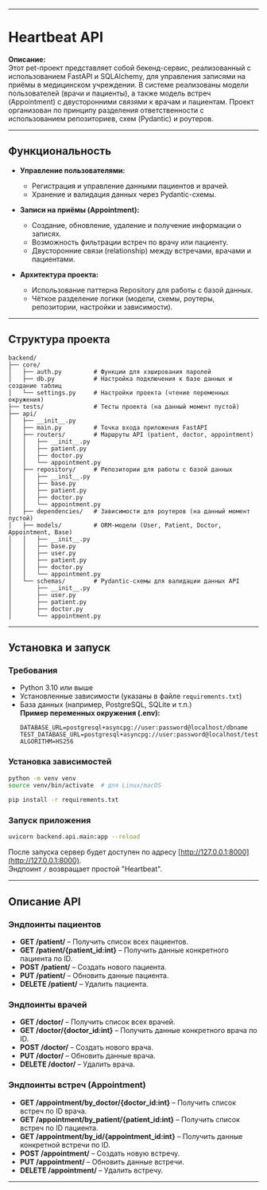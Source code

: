 
---

# Heartbeat API

**Описание:**  
Этот pet-проект представляет собой бекенд-сервис, реализованный с использованием FastAPI и SQLAlchemy, для управления записями на приёмы в медицинском учреждении. В системе реализованы модели пользователей (врачи и пациенты), а также модель встреч (Appointment) с двусторонними связями к врачам и пациентам. Проект организован по принципу разделения ответственности с использованием репозиториев, схем (Pydantic) и роутеров.

---

## Функциональность

- **Управление пользователями:**
   - Регистрация и управление данными пациентов и врачей.
   - Хранение и валидация данных через Pydantic-схемы.

- **Записи на приёмы (Appointment):**
   - Создание, обновление, удаление и получение информации о записях.
   - Возможность фильтрации встреч по врачу или пациенту.
   - Двусторонние связи (relationship) между встречами, врачами и пациентами.

- **Архитектура проекта:**
   - Использование паттерна Repository для работы с базой данных.
   - Чёткое разделение логики (модели, схемы, роутеры, репозитории, настройки и зависимости).

---

## Структура проекта

```
backend/
├── core/
│   ├── auth.py         # Функции для хэширования паролей
│   ├── db.py           # Настройка подключения к базе данных и создание таблиц
│   └── settings.py     # Настройки проекта (чтение переменных окружения)
├── tests/              # Тесты проекта (на данный момент пустой)
├── api/
│   ├── __init__.py
│   ├── main.py         # Точка входа приложения FastAPI
│   ├── routers/        # Маршруты API (patient, doctor, appointment)
│   │   ├── __init__.py
│   │   ├── patient.py
│   │   ├── doctor.py
│   │   └── appointment.py
│   ├── repository/     # Репозитории для работы с базой данных
│   │   ├── __init__.py
│   │   ├── base.py
│   │   ├── patient.py
│   │   ├── doctor.py
│   │   └── appointment.py
│   ├── dependencies/   # Зависимости для роутеров (на данный момент пустой)
│   ├── models/         # ORM-модели (User, Patient, Doctor, Appointment, Base)
│   │   ├── __init__.py
│   │   ├── base.py
│   │   ├── user.py
│   │   ├── patient.py
│   │   ├── doctor.py
│   │   └── appointment.py
│   └── schemas/        # Pydantic-схемы для валидации данных API
│       ├── __init__.py
│       ├── user.py
│       ├── patient.py
│       ├── doctor.py
│       └── appointment.py
```

---

## Установка и запуск

### Требования

- Python 3.10 или выше
- Установленные зависимости (указаны в файле `requirements.txt`)
- База данных (например, PostgreSQL, SQLite и т.п.)  
  **Пример переменных окружения (.env):**
  ```
  DATABASE_URL=postgresql+asyncpg://user:password@localhost/dbname
  TEST_DATABASE_URL=postgresql+asyncpg://user:password@localhost/test_dbname
  ALGORITHM=HS256
  ```

### Установка зависимостей

```bash
python -m venv venv
source venv/bin/activate  # для Linux/macOS

pip install -r requirements.txt
```

### Запуск приложения

```bash
uvicorn backend.api.main:app --reload
```

После запуска сервер будет доступен по адресу [http://127.0.0.1:8000](http://127.0.0.1:8000).  
Эндпоинт `/` возвращает простой "Heartbeat".

---

## Описание API

### Эндпоинты пациентов

- **GET /patient/** – Получить список всех пациентов.
- **GET /patient/{patient_id:int}** – Получить данные конкретного пациента по ID.
- **POST /patient/** – Создать нового пациента.
- **PUT /patient/** – Обновить данные пациента.
- **DELETE /patient/** – Удалить пациента.

### Эндпоинты врачей

- **GET /doctor/** – Получить список всех врачей.
- **GET /doctor/{doctor_id:int}** – Получить данные конкретного врача по ID.
- **POST /doctor/** – Создать нового врача.
- **PUT /doctor/** – Обновить данные врача.
- **DELETE /doctor/** – Удалить врача.

### Эндпоинты встреч (Appointment)

- **GET /appointment/by_doctor/{doctor_id:int}** – Получить список встреч по ID врача.
- **GET /appointment/by_patient/{patient_id:int}** – Получить список встреч по ID пациента.
- **GET /appointment/by_id/{appointment_id:int}** – Получить данные конкретной встречи по ID.
- **POST /appointment/** – Создать новую встречу.
- **PUT /appointment/** – Обновить данные встречи.
- **DELETE /appointment/** – Удалить встречу.

---

